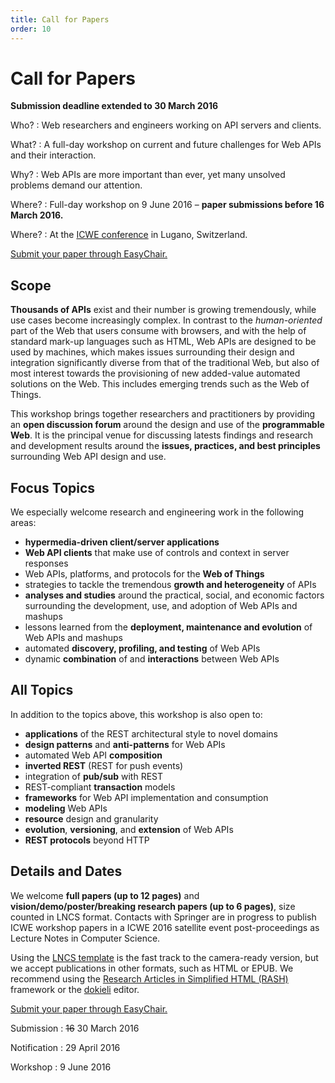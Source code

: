 ```yaml
---
title: Call for Papers
order: 10
---
```


# Call for Papers

**Submission deadline extended to 30 March 2016**

Who?
: Web researchers and engineers working on API servers and clients.

What?
: A full-day workshop on current and future challenges for Web APIs and their interaction.

Why?
: Web APIs are more important than ever, yet many unsolved problems demand our attention.

Where?
: Full-day workshop on 9 June 2016 – **paper submissions before 16 March 2016.**

Where?
: At the [ICWE conference](http://icwe2016.webengineering.org/) in Lugano, Switzerland.

[Submit your paper through EasyChair.](https://easychair.org/conferences/?conf=wsrest2016)

## Scope
**Thousands of APIs** exist and their number is growing tremendously,
while use cases become increasingly complex.
In contrast to the _human-oriented_ part of the Web
that users consume with browsers, and with the help of standard mark-up languages such as HTML,
Web APIs are designed to be used by machines, which makes issues surrounding their design and integration
significantly diverse from that of the traditional Web, but also of most interest towards the provisioning of new added-value
automated solutions on the Web.
This includes emerging trends such as the Web of Things.

This workshop brings together researchers and practitioners
by providing an **open discussion forum** around the design and use of the **programmable Web**.
It is the principal venue for discussing latests findings and research and development results
around the **issues, practices, and best principles** surrounding Web API design and use.

## Focus Topics
We especially welcome research and engineering work in the following areas:

- **hypermedia-driven client/server applications**
- **Web API clients** that make use of controls and context in server responses
- Web APIs, platforms, and protocols for the **Web of Things**
- strategies to tackle the tremendous **growth and heterogeneity** of APIs
- **analyses and studies** around the practical, social, and economic factors surrounding the development, use, and adoption of Web APIs and mashups
- lessons learned from the **deployment, maintenance and evolution** of Web APIs and mashups
- automated **discovery, profiling, and testing** of Web APIs
- dynamic **combination** of and **interactions** between Web APIs

## All Topics
In addition to the topics above, this workshop is also open to:

- **applications** of the REST architectural style to novel domains
- **design patterns** and **anti-patterns** for Web APIs
- automated Web API **composition**
- **inverted REST** (REST for push events)
- integration of **pub/sub** with REST
- REST-compliant **transaction** models
- **frameworks** for Web API implementation and consumption
- **modeling** Web APIs
- **resource** design and granularity
- **evolution**, **versioning**, and **extension** of Web APIs
- **REST protocols** beyond HTTP

## Details and Dates
We welcome **full papers (up to 12 pages)** and **vision/demo/poster/breaking research papers (up to 6 pages)**, size counted in LNCS format.
Contacts with Springer are in progress to publish ICWE workshop papers in a ICWE 2016 satellite event post-proceedings as Lecture Notes in Computer Science.

Using the [LNCS template](https://www.springer.com/computer/lncs?SGWID=0-164-6-793341-0)
is the fast track to the camera-ready version,
but we accept publications in other formats, such as HTML or EPUB.
We recommend using the [Research Articles in Simplified HTML (RASH)](https://github.com/essepuntato/rash) framework
or the [dokieli](https://dokie.li/) editor.

[Submit your paper through EasyChair.](https://easychair.org/conferences/?conf=wsrest2016)

Submission
: <del>16</del> 30 March 2016

Notification
: 29 April 2016

Workshop
: 9 June 2016
